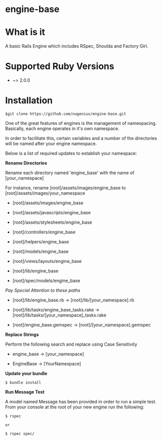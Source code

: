 engine-base
===========

# What is it

A basic Rails Engine which includes RSpec, Shoulda and Factory Girl.

# Supported Ruby Versions

* ~> 2.0.0

# Installation

```$git clone https://github.com/nugenius/engine-base.git```

One of the great features of engines is the management of namespacing. Basically, each engine operates in it's own namespace.

In order to facilitate this, certain variables and a number of the directories will be named after your engine namespace.

Below is a list of required updates to establish your namespace:

**Rename Directories**

Rename each directory named 'engine_base' with the name of [your_namespace]

For instance, rename [root]/assets/images/engine_base to [root]/assets/images/your_namespace

* [root]/assets/images/engine_base

* [root]/assets/javascripts/engine_base

* [root]/assets/stylesheets/engine_base

* [root]/controllers/engine_base

* [root]/helpers/engine_base

* [root]/models/engine_base

* [root]/views/layouts/engine_base

* [root]/lib/engine_base

* [root]/spec/models/engine_base

*Pay Special Attention to these paths*

* [root]/lib/engine_base.rb -> [root]/lib/[your_namespace].rb

* [root]/lib/tasks/engine_base_tasks.rake -> [root]/lib/tasks/[your_namespace]_tasks.rake

* [root]/engine_base.gemspec -> [root]/[your_namespace].gemspec


**Replace Strings**

Perform the following search and replace using Case Sensitivity

* engine_base -> [your_namespace]

* EngineBase -> [YourNamespace]


**Update your bundle**

```$ bundle install```

**Run Message Test**

A model named Message has been provided in order to run a simple test. From your console at the root of your new engine run the following:

```
$ rspec

or

$ rspec spec/
